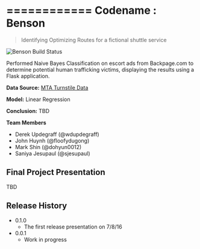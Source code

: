 ============
Codename : Benson
============

> Identifying Optimizing Routes for a fictional shuttle service

![Benson Build Status][buildstatus-url]

Performed Naive Bayes Classification on escort ads from Backpage.com to determine potential human trafficking victims, displaying the results using a Flask application.

**Data Source:** [MTA Turnstile Data](wwww.google.com)

**Model:** Linear Regression

**Conclusion:** TBD


**Team Members**
* Derek Updegraff (@wdupdegraff)
* John Huynh (@floofydugong)
* Mark Shin (@dohyun0012)
* Saniya Jesupaul (@sjesupaul)

## Final Project Presentation

TBD

## Release History

* 0.1.0
    * The first release presentation on 7/8/16
* 0.0.1
    * Work in progress

[buildstatus-url]: https://img.shields.io/badge/build-updating-yellow.svg